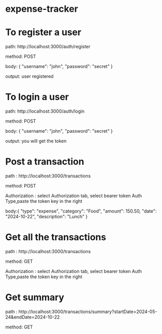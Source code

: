 # expense-tracker


# To register a user

path: http://localhost:3000/auth/register

method: POST

body: {
  "username": "john",
  "password": "secret"
}

output: user registered


# To login a user

path: http://localhost:3000/auth/login

method: POST 

body: {
  "username": "john",
  "password": "secret"
}

output: you will get the token

# Post a transaction

path : http://localhost:3000/transactions

method: POST

Authorization : select Authorization tab, select bearer token Auth Type,paste the token key in the right


body:{
  "type": "expense",
  "category": "Food",
  "amount": 150.50,
  "date": "2024-10-22",
  "description": "Lunch"
}

# Get all the transactions

path : http://localhost:3000/transactions

method: GET

Authorization : select Authorization tab, select bearer token Auth Type,paste the token key in the right


# Get summary

path : http://localhost:3000/transactions/summary?startDate=2024-05-24&endDate=2024-10-22

method: GET





